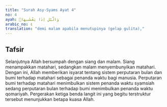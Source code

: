 ```yaml
---
title: "Surah Asy-Syams Ayat 4"
no: 4
ayah: وَالَّيْلِ اِذَا يَغْشٰىهَاۖ
arabic_no: ٤
translation: "demi malam apabila menutupinya (gelap gulita),"
---
```


## Tafsir

Selanjutnya Allah bersumpah dengan siang dan malam. Siang menampakkan matahari, sedangkan malam menyembunyikan matahari. Dengan ini, Allah memberikan isyarat tentang sistem perputaran bulan dan bumi terhadap matahari sebagai penanda waktu bagi manusia. Perputaran bumi terhadap matahari menimbulkan sistem penanda waktu syamsiah sedang perputaran bulan terhadap bumi menimbulkan penanda waktu qomariyah. Pergerakan ketiga benda langit ini yang begitu terstruktur tersebut menunjukkan betapa kuasa Allah.